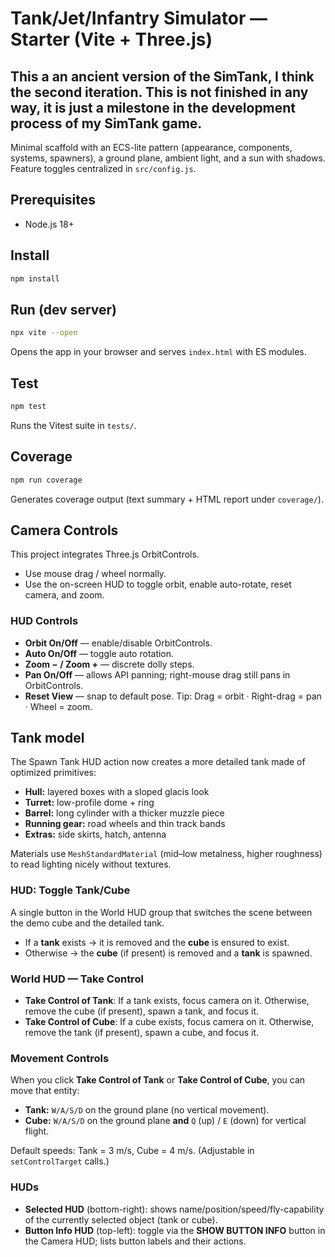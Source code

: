 # Tank/Jet/Infantry Simulator — Starter (Vite + Three.js)

## This a an ancient version of the SimTank, I think the second iteration. This is not finished in any way, it is just a milestone in the development process of my SimTank game.

Minimal scaffold with an ECS-lite pattern (appearance, components, systems, spawners), a ground plane, ambient light, and a sun with shadows. Feature toggles centralized in `src/config.js`.

## Prerequisites
- Node.js 18+

## Install
```bash
npm install
```

## Run (dev server)
```bash
npx vite --open
```
Opens the app in your browser and serves `index.html` with ES modules.

## Test
```bash
npm test
```
Runs the Vitest suite in `tests/`.

## Coverage
```bash
npm run coverage
```
Generates coverage output (text summary + HTML report under `coverage/`).

## Camera Controls
This project integrates Three.js OrbitControls.  
- Use mouse drag / wheel normally.  
- Use the on-screen HUD to toggle orbit, enable auto-rotate, reset camera, and zoom.


### HUD Controls
- **Orbit On/Off** — enable/disable OrbitControls.
- **Auto On/Off** — toggle auto rotation.
- **Zoom − / Zoom +** — discrete dolly steps.
- **Pan On/Off** — allows API panning; right-mouse drag still pans in OrbitControls.
- **Reset View** — snap to default pose.
Tip: Drag = orbit · Right-drag = pan · Wheel = zoom.


## Tank model
The Spawn Tank HUD action now creates a more detailed tank made of optimized primitives:
- **Hull:** layered boxes with a sloped glacis look
- **Turret:** low-profile dome + ring
- **Barrel:** long cylinder with a thicker muzzle piece
- **Running gear:** road wheels and thin track bands
- **Extras:** side skirts, hatch, antenna

Materials use `MeshStandardMaterial` (mid–low metalness, higher roughness) to read lighting nicely without textures.


### HUD: Toggle Tank/Cube
A single button in the World HUD group that switches the scene between the demo cube and the detailed tank.
- If a **tank** exists → it is removed and the **cube** is ensured to exist.
- Otherwise → the **cube** (if present) is removed and a **tank** is spawned.





### World HUD — Take Control
- **Take Control of Tank**: If a tank exists, focus camera on it. Otherwise, remove the cube (if present), spawn a tank, and focus it.
- **Take Control of Cube**: If a cube exists, focus camera on it. Otherwise, remove the tank (if present), spawn a cube, and focus it.


### Movement Controls
When you click **Take Control of Tank** or **Take Control of Cube**, you can move that entity:
- **Tank:** `W/A/S/D` on the ground plane (no vertical movement).
- **Cube:** `W/A/S/D` on the ground plane **and** `Q` (up) / `E` (down) for vertical flight.

Default speeds: Tank = 3 m/s, Cube = 4 m/s. (Adjustable in `setControlTarget` calls.)


### HUDs
- **Selected HUD** (bottom-right): shows name/position/speed/fly-capability of the currently selected object (tank or cube).
- **Button Info HUD** (top-left): toggle via the **SHOW BUTTON INFO** button in the Camera HUD; lists button labels and their actions.
